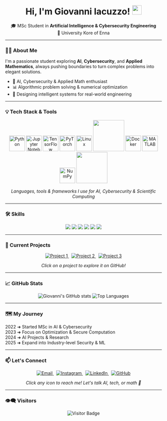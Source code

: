 <h1 align="center">
  Hi, I'm Giovanni Iacuzzo! 
  <img src="https://media.giphy.com/media/hvRJCLFzcasrR4ia7z/giphy.gif" width="30"/>
</h1>

<p align="center">
  🎓 MSc Student in <b>Artificial Intelligence & Cybersecurity Engineering</b><br/>
  📍 University Kore of Enna
</p>

---

### 👨‍💻 About Me
I'm a passionate student exploring **AI**, **Cybersecurity**, and **Applied Mathematics**, always pushing boundaries to turn complex problems into elegant solutions.  

- 🔬 AI, Cybersecurity & Applied Math enthusiast  
- 📊 Algorithmic problem solving & numerical optimization  
- 🧠 Designing intelligent systems for real-world engineering  

---

### 💡 Tech Stack & Tools

<p align="center">
  <!-- Linguaggi e librerie AI / ML -->
  <img src="https://cdn.jsdelivr.net/gh/devicons/devicon/icons/python/python-original.svg" width="50" title="Python" /> 
  <img src="https://cdn.jsdelivr.net/gh/devicons/devicon/icons/jupyter/jupyter-original.svg" width="50" title="Jupyter Notebook" /> 
  <img src="https://cdn.jsdelivr.net/gh/devicons/devicon/icons/tensorflow/tensorflow-original.svg" width="50" title="TensorFlow" />
  <img src="https://cdn.jsdelivr.net/gh/devicons/devicon/icons/pytorch/pytorch-original.svg" width="50" title="PyTorch" />

  <!-- Cybersecurity / Network -->
  <img src="https://cdn.jsdelivr.net/gh/devicons/devicon/icons/linux/linux-original.svg" width="50" title="Linux" />
  <img src="https://img.shields.io/badge/Kali-Linux-557C94?style=for-the-badge&logo=Kali-Linux&logoColor=white" width="100" />
  <img src="https://cdn.jsdelivr.net/gh/devicons/devicon/icons/docker/docker-original.svg" width="50" title="Docker" />

  <!-- Matematica / Scienza Computazionale -->
  <img src="https://cdn.jsdelivr.net/gh/devicons/devicon/icons/matlab/matlab-original.svg" width="50" title="MATLAB" />
  <img src="https://cdn.jsdelivr.net/gh/devicons/devicon/icons/numpy/numpy-original.svg" width="50" title="NumPy" />
  <img src="https://img.shields.io/badge/SciPy-Scientific-8CAAE6?style=for-the-badge&logo=scipy&logoColor=white" width="100" />
</p>

<p align="center">
  <em>Languages, tools & frameworks I use for AI, Cybersecurity & Scientific Computing</em>
</p>

---

### 🛠 Skills

<p align="center">
  <img src="https://img.shields.io/badge/Python-95%-brightgreen?style=for-the-badge&logo=python&logoColor=white" /> 
  <img src="https://img.shields.io/badge/Jupyter-90%-orange?style=for-the-badge&logo=jupyter&logoColor=white" /> 
  <img src="https://img.shields.io/badge/TensorFlow-85%-red?style=for-the-badge&logo=tensorflow&logoColor=white" /> 
  <img src="https://img.shields.io/badge/PyTorch-85%-pink?style=for-the-badge&logo=pytorch&logoColor=white" /> 
  <img src="https://img.shields.io/badge/Cybersecurity-80%-blue?style=for-the-badge" /> 
  <img src="https://img.shields.io/badge/Mathematics-95%-yellow?style=for-the-badge" /> 
</p>

---

### 🚀 Current Projects

<p align="center">
  <a href="https://github.com/GiovanniIacuzzo/Project1" target="_blank">
    <img src="https://img.shields.io/badge/Project1-AI_Optimization-blue?style=for-the-badge" alt="Project 1" />
  </a>
  &nbsp;
  <a href="https://github.com/GiovanniIacuzzo/Project2" target="_blank">
    <img src="https://img.shields.io/badge/Project2-Secure_Computation-red?style=for-the-badge" alt="Project 2" />
  </a>
  &nbsp;
  <a href="https://github.com/GiovanniIacuzzo/Project3" target="_blank">
    <img src="https://img.shields.io/badge/Project3-Mathematical_Models-orange?style=for-the-badge" alt="Project 3" />
  </a>
</p>

<p align="center">
  <em>Click on a project to explore it on GitHub!</em>
</p>

---

### 📈 GitHub Stats

<p align="center">
  <img src="https://github-readme-stats.vercel.app/api?username=GiovanniIacuzzo&show_icons=true&theme=radical&count_private=true&hide_border=true" alt="Giovanni's GitHub stats"/>
  <img src="https://github-readme-stats.vercel.app/api/top-langs/?username=GiovanniIacuzzo&layout=compact&theme=radical" alt="Top Languages"/>
</p>


---

### 🗺 My Journey

<p align="left">
  2022 ➜ Started MSc in AI & Cybersecurity <br/>
  2023 ➜ Focus on Optimization & Secure Computation <br/>
  2024 ➜ AI Projects & Research <br/>
  2025 ➜ Expand into Industry-level Security & ML
</p>

---

### 📫 Let's Connect

<p align="center">
  <a href="mailto:giovanni.iacuzzo@unikorestudent.it" target="_blank">
    <img src="https://img.shields.io/badge/Email-Giovanni%20Iacuzzo-D14836?style=for-the-badge&logo=gmail&logoColor=white" alt="Email" />
  </a>
  &nbsp;
  <a href="https://www.instagram.com/giovanni_iacuzzo_02/" target="_blank">
    <img src="https://img.shields.io/badge/Instagram-@giovanni__iacuzzo__02-E4405F?style=for-the-badge&logo=instagram&logoColor=white" alt="Instagram" />
  </a>
  &nbsp;
  <a href="https://www.linkedin.com/in/giovanni-iacuzzo/" target="_blank">
    <img src="https://img.shields.io/badge/LinkedIn-Giovanni%20Iacuzzo-0A66C2?style=for-the-badge&logo=linkedin&logoColor=white" alt="LinkedIn" />
  </a>
  &nbsp;
  <a href="https://github.com/GiovanniIacuzzo" target="_blank">
    <img src="https://img.shields.io/badge/GitHub-Giovanni%20Iacuzzo-181717?style=for-the-badge&logo=github&logoColor=white" alt="GitHub" />
  </a>
</p>

<p align="center">
  <em>Click any icon to reach me! Let's talk AI, tech, or math 🚀</em>
</p>

---

### 👁‍🗨 Visitors

<p align="center">
  <img src="https://visitor-badge.laobi.icu/badge?page_id=GiovanniIacuzzo.GiovanniIacuzzo" alt="Visitor Badge"/>
</p>

